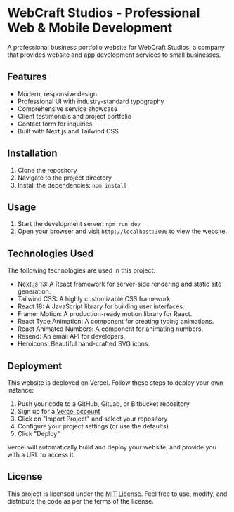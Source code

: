 # WebCraft Studios - Professional Web & Mobile Development

A professional business portfolio website for WebCraft Studios, a company that provides website and app development services to small businesses.

## Features

- Modern, responsive design
- Professional UI with industry-standard typography
- Comprehensive service showcase
- Client testimonials and project portfolio
- Contact form for inquiries
- Built with Next.js and Tailwind CSS

## Installation

1. Clone the repository
2. Navigate to the project directory
3. Install the dependencies: `npm install`

## Usage

1. Start the development server: `npm run dev`
2. Open your browser and visit `http://localhost:3000` to view the website.

## Technologies Used

The following technologies are used in this project:

- Next.js 13: A React framework for server-side rendering and static site generation.
- Tailwind CSS: A highly customizable CSS framework.
- React 18: A JavaScript library for building user interfaces.
- Framer Motion: A production-ready motion library for React.
- React Type Animation: A component for creating typing animations.
- React Animated Numbers: A component for animating numbers.
- Resend: An email API for developers.
- Heroicons: Beautiful hand-crafted SVG icons.

## Deployment

This website is deployed on Vercel. Follow these steps to deploy your own instance:

1. Push your code to a GitHub, GitLab, or Bitbucket repository
2. Sign up for a [Vercel account](https://vercel.com/signup)
3. Click on "Import Project" and select your repository
4. Configure your project settings (or use the defaults)
5. Click "Deploy"

Vercel will automatically build and deploy your website, and provide you with a URL to access it.

## License

This project is licensed under the [MIT License](https://opensource.org/licenses/MIT). Feel free to use, modify, and distribute the code as per the terms of the license.
